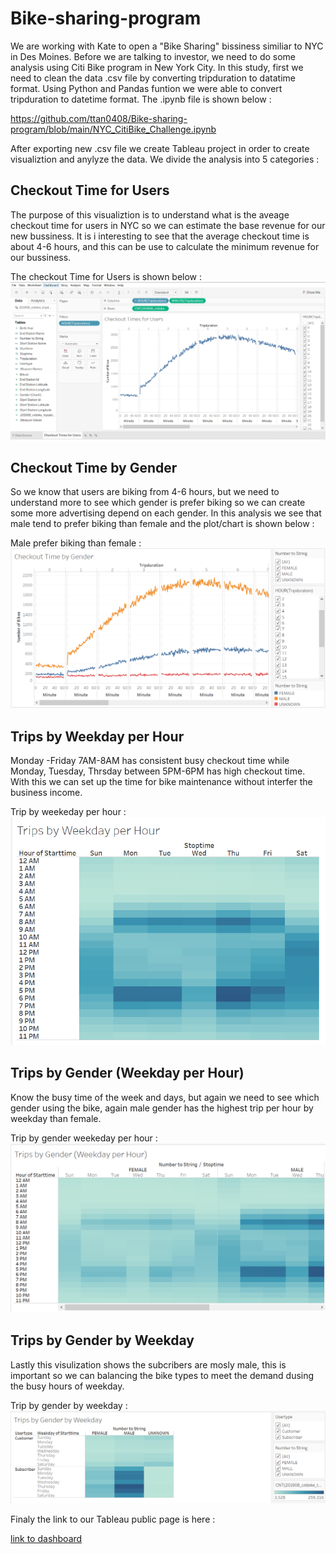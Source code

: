 # Bike-sharing-program

We are working with Kate to open a "Bike Sharing" bissiness similiar to NYC in Des Moines. Before we are talking to investor, we need to do some analysis using Citi Bike program in New York City. In this study, first we need to clean the data .csv file by converting tripduration to datatime format. Using Python and Pandas funtion we were able to convert tripduration to datetime format. The .ipynb file is shown below :

https://github.com/ttan0408/Bike-sharing-program/blob/main/NYC_CitiBike_Challenge.ipynb

After exporting new .csv file we create Tableau project in order to create visualiztion and anylyze the data. We divide the analysis into 5 categories : 

## Checkout Time for Users
   The purpose of this visualiztion is to understand what is the aveage checkout time for users in NYC so we can estimate the base revenue for our new bussiness. It is i          interesting to see that the average checkout time is about 4-6 hours, and this can be use to calculate the minimum revenue for our bussiness.
   
   The checkout Time for Users is shown below : 
  ![alt text][Image1]
  
  [Image1]: https://github.com/ttan0408/Bike-sharing-program/blob/main/Checkout%20Times%20for%20Users.PNG "CHECKOUT TIME FOR USERS"

## Checkout Time by Gender
   So we know that users are biking from 4-6 hours, but we need to understand more to see which gender is prefer biking so we can create some more advertising depend on each      gender. In this analysis we see that male tend to prefer biking than female and the plot/chart is shown below :
   
   Male prefer biking than female : 
  ![alt text][Image2]
  
  [Image2]: https://github.com/ttan0408/Bike-sharing-program/blob/main/Checkout%20Times%20by%20Gender.PNG "Male has higher checkout time then female"
      

## Trips by Weekday per Hour
  Monday -Friday 7AM-8AM has  consistent busy checkout time while Monday, Tuesday, Thrsday between 5PM-6PM has high checkout time. With this we can set up the time for bike     maintenance without interfer the business income.

  Trip by weekeday per hour : 
  ![alt text][Image3]
  
  [Image3]: https://github.com/ttan0408/Bike-sharing-program/blob/main/Trips%20by%20Weekday%20per%20Hour.PNG "Trip by weekeday per hour"

## Trips by Gender (Weekday per Hour)
  Know the busy time of the week and days, but again we need to see which gender using the bike, again male gender has the highest trip per hour by weekday than female.
  
   Trip by gender weekeday per hour : 
  ![alt text][Image4]
  
  [Image4]: https://github.com/ttan0408/Bike-sharing-program/blob/main/Trips%20by%20Gender%20(Weekday%20per%20Hour).PNG "Trip by gender weekeday per hour"
  
  
## Trips by Gender by Weekday
  Lastly this visulization shows the subcribers are mosly male, this is important so we can balancing the bike types to meet the demand dusing the busy hours of weekday.

   Trip by gender by weekday : 
  ![alt text][Image5]
  
  [Image5]: https://github.com/ttan0408/Bike-sharing-program/blob/main/Trips%20by%20Gender%20by%20Weekday.PNG "Trip by gender by weekday"
  
  Finaly the link to our Tableau public page is here :
  
  [link to dashboard](https://public.tableau.com/views/Challenge_bike_sharingprogram/Story1?:language=en&:display_count=y&publish=yes&:origin=viz_share_link "link to           dashboard")

